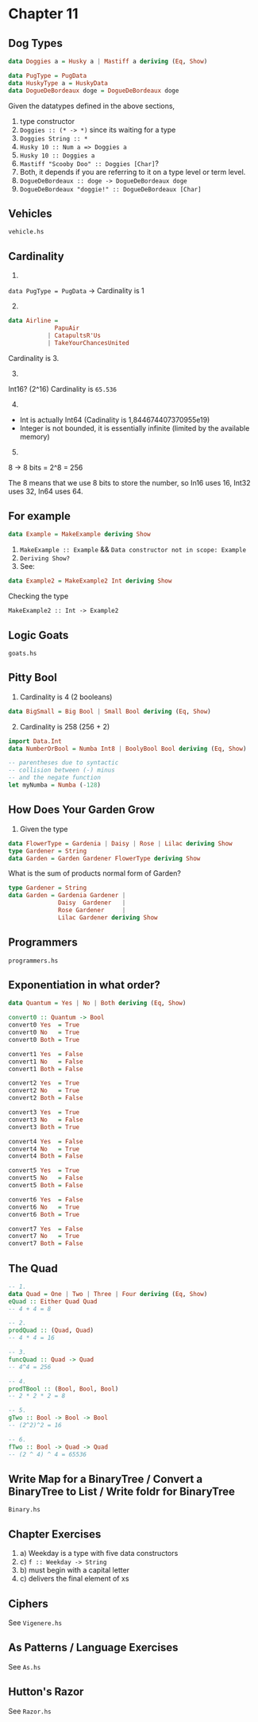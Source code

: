 # Chapter 11

## Dog Types

```haskell
data Doggies a = Husky a | Mastiff a deriving (Eq, Show)
```

```haskell
data PugType = PugData
data HuskyType a = HuskyData
data DogueDeBordeaux doge = DogueDeBordeaux doge
```
Given the datatypes defined in the above sections,

1. type constructor
2. `Doggies :: (* -> *)` since its waiting for a type
3. `Doggies String :: *`
4. `Husky 10 :: Num a => Doggies a`
5. `Husky 10 :: Doggies a`
6. `Mastiff "Scooby Doo" :: Doggies [Char]`?
7. Both, it depends if you are referring to it on a type level or term level.
8. `DogueDeBordeaux :: doge -> DogueDeBordeaux doge`
9. `DogueDeBordeaux "doggie!" :: DogueDeBordeaux [Char]`

## Vehicles

`vehicle.hs`

## Cardinality

1.

`data PugType = PugData` ->  Cardinality is 1

2.

```haskell
data Airline =
             PapuAir
           | CatapultsR'Us
           | TakeYourChancesUnited
```

Cardinality is 3.

3.

Int16? (2^16)
Cardinality is `65.536`

4.

* Int is actually Int64 (Cadinality is 1,844674407370955e19)
* Integer is not bounded, it is essentially infinite (limited by the
available memory)

5.

8 -> 8 bits = 2^8 = 256

The 8 means that we use 8 bits to store the number, so In16 uses 16, Int32 uses 32, In64 uses 64.


## For example

```haskell
data Example = MakeExample deriving Show
```

1. `MakeExample :: Example` && `Data constructor not in scope: Example`
2. `Deriving Show?`
3. See:

```haskell
data Example2 = MakeExample2 Int deriving Show
```

Checking the type
```
MakeExample2 :: Int -> Example2
```

## Logic Goats

`goats.hs`

## Pitty Bool

1. Cardinality is 4 (2 booleans)
```haskell
data BigSmall = Big Bool | Small Bool deriving (Eq, Show)
```

2. Cardinality is 258 (256 + 2)
```haskell
import Data.Int
data NumberOrBool = Numba Int8 | BoolyBool Bool deriving (Eq, Show)

-- parentheses due to syntactic
-- collision between (-) minus
-- and the negate function
let myNumba = Numba (-128)
```

## How Does Your Garden Grow

1. Given the type
```haskell
data FlowerType = Gardenia | Daisy | Rose | Lilac deriving Show
type Gardener = String
data Garden = Garden Gardener FlowerType deriving Show
```

What is the sum of products normal form of Garden?
```haskell
type Gardener = String
data Garden = Gardenia Gardener |
              Daisy  Gardener   |
              Rose Gardener     |
              Lilac Gardener deriving Show
```

## Programmers

`programmers.hs`

## Exponentiation in what order?

```haskell
data Quantum = Yes | No | Both deriving (Eq, Show)

convert0 :: Quantum -> Bool
convert0 Yes  = True
convert0 No   = True
convert0 Both = True

convert1 Yes  = False
convert1 No   = False
convert1 Both = False

convert2 Yes  = True
convert2 No   = True
convert2 Both = False

convert3 Yes  = True
convert3 No   = False
convert3 Both = True

convert4 Yes  = False
convert4 No   = True
convert4 Both = False

convert5 Yes  = True
convert5 No   = False
convert5 Both = False

convert6 Yes  = False
convert6 No   = True
convert6 Both = True

convert7 Yes  = False
convert7 No   = True
convert7 Both = False
```

## The Quad

```haskell
-- 1.
data Quad = One | Two | Three | Four deriving (Eq, Show)
eQuad :: Either Quad Quad
-- 4 + 4 = 8

-- 2.
prodQuad :: (Quad, Quad)
-- 4 * 4 = 16

-- 3.
funcQuad :: Quad -> Quad
-- 4^4 = 256

-- 4.
prodTBool :: (Bool, Bool, Bool)
-- 2 * 2 * 2 = 8

-- 5.
gTwo :: Bool -> Bool -> Bool
-- (2^2)^2 = 16

-- 6.
fTwo :: Bool -> Quad -> Quad
-- (2 ^ 4) ^ 4 = 65536
```

## Write Map for a BinaryTree / Convert a BinaryTree to List / Write foldr for BinaryTree

`Binary.hs`

## Chapter Exercises

1. a) Weekday is a type with five data constructors
2. c) `f :: Weekday -> String`
3. b) must begin with a capital letter
4. c) delivers the final element of xs

## Ciphers

See `Vigenere.hs`

## As Patterns / Language Exercises

See `As.hs`

## Hutton's Razor

See `Razor.hs`
